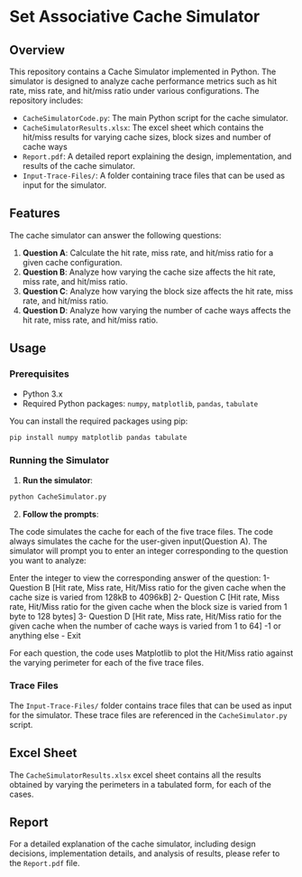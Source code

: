 # Set Associative Cache Simulator

## Overview

This repository contains a Cache Simulator implemented in Python. The simulator is designed to analyze cache performance metrics such as hit rate, miss rate, and hit/miss ratio under various configurations. The repository includes:

- `CacheSimulatorCode.py`: The main Python script for the cache simulator.
- `CacheSimulatorResults.xlsx`: The excel sheet which contains the hit/miss results for varying cache sizes, block sizes and number of cache ways
- `Report.pdf`: A detailed report explaining the design, implementation, and results of the cache simulator.
- `Input-Trace-Files/`: A folder containing trace files that can be used as input for the simulator.

## Features

The cache simulator can answer the following questions:

1. **Question A**: Calculate the hit rate, miss rate, and hit/miss ratio for a given cache configuration.
2. **Question B**: Analyze how varying the cache size affects the hit rate, miss rate, and hit/miss ratio.
3. **Question C**: Analyze how varying the block size affects the hit rate, miss rate, and hit/miss ratio.
4. **Question D**: Analyze how varying the number of cache ways affects the hit rate, miss rate, and hit/miss ratio.

## Usage

### Prerequisites

- Python 3.x
- Required Python packages: `numpy`, `matplotlib`, `pandas`, `tabulate`

You can install the required packages using pip:

```bash
pip install numpy matplotlib pandas tabulate
```

### Running the Simulator

1. **Run the simulator**:

```bash
python CacheSimulator.py
```

2. **Follow the prompts**:

The code simulates the cache for each of the five trace files. The code always simulates the cache for the user-given input(Question A).
The simulator will prompt you to enter an integer corresponding to the question you want to analyze:

Enter the integer to view the corresponding answer of the question:
1- Question B [Hit rate, Miss rate, Hit/Miss ratio for the given cache when the cache size is varied from 128kB to 4096kB]
2- Question C [Hit rate, Miss rate, Hit/Miss ratio for the given cache when the block size is varied from 1 byte to 128 bytes]
3- Question D [Hit rate, Miss rate, Hit/Miss ratio for the given cache when the number of cache ways is varied from 1 to 64]
-1 or anything else - Exit

For each question, the code uses Matplotlib to plot the Hit/Miss ratio against the varying perimeter for each of the five trace files.

### Trace Files

The `Input-Trace-Files/` folder contains trace files that can be used as input for the simulator. These trace files are referenced in the `CacheSimulator.py` script.

## Excel Sheet

The `CacheSimulatorResults.xlsx` excel sheet contains all the results obtained by varying the perimeters in a tabulated form, for each of the cases.

## Report

For a detailed explanation of the cache simulator, including design decisions, implementation details, and analysis of results, please refer to the `Report.pdf` file.
